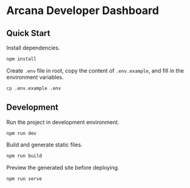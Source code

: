 # Arcana Developer Dashboard

## Quick Start

Install dependencies.

```bash
npm install
```

Create `.env` file in root, copy the content of `.env.example`, and fill in the environment variables.

```bash
cp .env.example .env
```

## Development

Run the project in development environment.

```bash
npm run dev
```

Build and generate static files.

```bash
npm run build
```

Preview the generated site before deploying.

```bash
npm run serve
```
